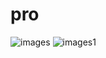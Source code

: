 # pro
![images](https://github.com/sharmaji31/pro/assets/149797025/d5b4e9e4-d05c-45bb-b6d5-55bff0174297)
![images1](https://github.com/sharmaji31/pro/assets/149797025/30188410-3861-4cb0-8b75-b8364ae25062)
